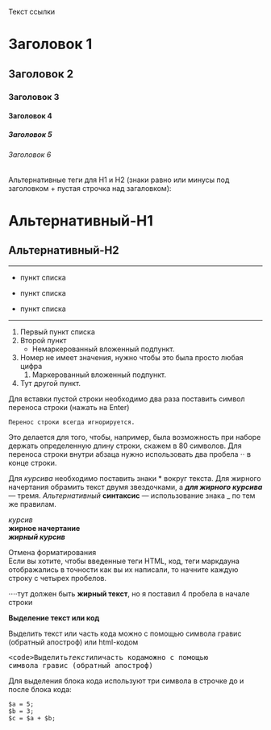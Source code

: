 <a name="Ссылка">Текст ссылки</a>

# Заголовок 1
## Заголовок 2
### Заголовок 3
#### Заголовок 4
##### Заголовок 5
###### Заголовок 6
Альтернативные теги для H1 и H2 (знаки равно или минусы под заголовком + пустая строчка над загаловком):

Альтернативный-H1
======

Альтернативный-H2
------
***
* пункт списка
+ пункт списка
- пункт списка
----
1. Первый пункт списка
2. Второй пункт
    * Немаркерованный вложенный подпункт. 
1. Номер не имеет значения, нужно чтобы это была просто любая цифра
    1. Маркерованный вложенный подпункт.
4. Тут другой пункт. 

Для вставки пустой строки необходимо два раза поставить символ переноса строки (нажать на Enter)  

    Перенос строки всегда игнорируется.  
Это делается для того, чтобы, например, была возможность при наборе держать определенную длину строки, скажем в 80 символов. Для переноса строки внутри абзаца нужно использовать два пробела ⋅⋅ в конце строки.  

Для *курсива* необходимо поставить знаки * вокруг текста. Для жирного начертания обрамить текст двумя звездочками, а ***для жирного курсива*** — тремя. _Альтернативный_ __синтаксис__ — использование знака _ по тем же правилам.

*курсив*  
**жирное начертание**  
___жирный курсив___  

Отмена форматирования  
Если вы хотите, чтобы введенные теги HTML, код, теги маркдауна отображались в точности как вы их написали, то начните каждую строку с четырех пробелов.

⋅⋅⋅⋅тут должен быть **жирный текст**, но я поставил 4 пробела в начале строки

**Выделение текст или код**  

Выделить текст или часть кода можно с помощью символа гравис (обратный апостроф) или html-кодом <pre>&lt;code&gt;Выделить*текст*иличасть кодаможно с помощью символа гравис (обратный апостроф)
</code></pre>
Для выделения блока кода используют три символа в строчке до и после блока кода:

```
$a = 5; 
$b = 3; 
$c = $a + $b;
```

